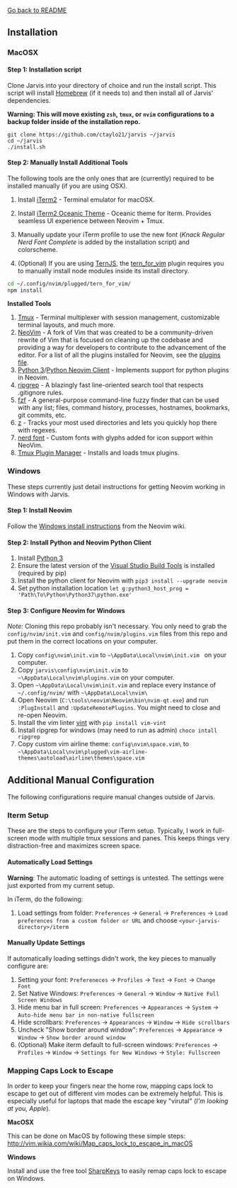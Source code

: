 [Go back to README](../README.md)

## Installation

### MacOSX

#### Step 1: Installation script

Clone Jarvis into your directory of choice and run the install script. This script will install [Homebrew](https://brew.sh/) (if it needs to) and then install all of Jarvis' dependencies.

**Warning: This will move existing `zsh`, `tmux`, or `nvim` configurations to a backup folder inside of the installation repo.**

```
git clone https://github.com/ctaylo21/jarvis ~/jarvis
cd ~/jarvis
./install.sh
```

#### Step 2: Manually Install Additional Tools

The following tools are the only ones that are (currently) required to be installed manually (if you are using OSX).

1. Install [iTerm2](https://www.iterm2.com/) - Terminal emulator for macOSX.

2. Install [iTerm2 Oceanic Theme](https://github.com/mhartington/oceanic-next-iterm) - Oceanic theme for Iterm. Provides seamless UI experience between Neovim + Tmux.

3. Manually update your iTerm profile to use the new font (*Knack Regular Nerd Font Complete* is added by the installation script) and colorscheme.

4. (Optional) If you are using [TernJS](http://ternjs.net/), the [tern_for_vim](https://github.com/ternjs/tern_for_vim) plugin requires you to manually install node modules inside its install directory.

  ```bash
  cd ~/.config/nvim/plugged/tern_for_vim/
  npm install
  ```


**Installed Tools**

1. [Tmux](https://github.com/tmux/tmux/wiki) - Terminal multiplexer with session management, customizable terminal layouts, and much more.
2. [NeoVim](https://github.com/neovim/neovim) - A fork of Vim that was created to be a community-driven rewrite of Vim that is focused on cleaning up the codebase and providing a way for developers to contribute to the advancement of the editor. For a list of all the plugins installed for Neovim, see the [plugins file](config/nvim/plugins.vim).
3. [Python 3](https://www.python.org/downloads/)/[Python Neovim Client](https://github.com/neovim/python-client) - Implements support for python plugins in Neovim.
4. [ripgrep](https://github.com/BurntSushi/ripgrep) - A blazingly fast line-oriented search tool that respects .gitignore rules.
5. [fzf](https://github.com/junegunn/fzf#installation) - A general-purpose command-line fuzzy finder that can be used with any list; files, command history, processes, hostnames, bookmarks, git commits, etc.
6. [z](https://github.com/rupa/z) - Tracks your most used directories and lets you quickly hop there with regexes.
7. [nerd font](https://github.com/ryanoasis/nerd-fonts#font-installation) - Custom fonts with glyphs added for icon support within NeoVim.
8. [Tmux Plugin Manager](https://github.com/tmux-plugins/tpm) - Installs and loads tmux plugins.

### Windows

These steps currently just detail instructions for getting Neovim working in Windows with Jarvis.

#### Step 1: Install Neovim

Follow the [Windows install instructions](https://github.com/neovim/neovim/wiki/Installing-Neovim#windows) from the Neovim wiki.

#### Step 2: Install Python and Neovim Python Client

1. Install [Python 3](https://www.python.org/downloads/windows/)
2. Ensure the latest version of the [Visual Studio Build Tools](http://landinghub.visualstudio.com/visual-cpp-build-tools) is installed (required by pip)
3. Install the python client for Neovim with `pip3 install --upgrade neovim`
4. Set python installation location `let g:python3_host_prog = 'Path\To\Python\Python37\python.exe'`

#### Step 3: Configure Neovim for Windows

*Note:* Cloning this repo probably isn't necessary. You only need to grab the `config/nvim/init.vim` and `config/nvim/plugins.vim` files from this repo and put them in the correct locations on your computer.

1. Copy `config\nvim\init.vim` to `~\AppData\Local\nvim\init.vim ` on your computer.
2. Copy `jarvis\config\nvim\init.vim` to `~\AppData\Local\nvim\plugins.vim` on your computer.
3. Open `~\AppData\Local\nvim\init.vim` and replace every instance of `~/.config/nvim/` with `~\AppData\Local\nvim\`
4. Open Neovim (`C:\tools\neovim\Neovim\bin\nvim-qt.exe`) and run `:PlugInstall` and `:UpdateRemotePlugins`. You might need to close and re-open Neovim.
5. Install the vim linter [vint](https://github.com/Kuniwak/vint) with `pip install vim-vint`
6. Install ripgrep for windows (may need to run as admin) `choco intall ripgrep`
7. Copy custom vim airline theme: `config\nvim\space.vim\` to `~\AppData\Local\nvim\plugged\vim-airline-themes\autoload\airline\themes\space.vim`

## Additional Manual Configuration

The following configurations require manual changes outside of Jarvis.

### Iterm Setup

These are the steps to configure your iTerm setup. Typically, I work in full-screen mode with multiple tmux sessions and panes. This keeps things very distraction-free and maximizes screen space.

#### Automatically Load Settings

**Warning**: The automatic loading of settings is untested. The settings were just exported from my current setup.

In iTerm, do the following:

1. Load settings from folder: `Preferences` -> `General` -> `Preferences` -> `Load preferences from a custom folder or URL` and choose `<your-jarvis-directory>/iterm`

#### Manually Update Settings

If automatically loading settings didn't work, the key pieces to manually configure are:

1. Setting your font: `Prefereneces` -> `Profiles` -> `Text` -> `Font` -> `Change Font`
2. Set Native Windows: `Preferences` -> `General` -> `Window` -> `Native Full Screen Windows`
3. Hide menu bar in full screen: `Preferences` -> `Appearances` -> `System` -> `Auto-hide menu bar in non-native fullscreen`
4. Hide scrollbars: `Preferences` -> `Appearances` -> `Window` -> `Hide scrollbars`
5. Uncheck "Show border around window": `Preferences` -> `Appearance` -> `Window` -> `Show border around window`
6. (Optional) Make iterm default to full-screen windows: `Preferences` -> `Profiles` -> `Window` -> `Settings for New Windows` -> `Style: Fullscreen`

### Mapping Caps Lock to Escape

In order to keep your fingers near the home row, mapping caps lock to escape to get out of different vim modes can be extremely helpful. This is especially useful for laptops that made the escape key "virutal" (*I'm looking at you, Apple*).

**MacOSX**

This can be done on MacOS by following these simple steps: http://vim.wikia.com/wiki/Map_caps_lock_to_escape_in_macOS

**Windows**

Install and use the free tool [SharpKeys](https://github.com/randyrants/sharpkeys) to easily remap caps lock to escape on Windows.
